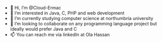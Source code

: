 - 👋 Hi, I’m @Cloud-Ermac
- 👀 I’m interested in Java, C, PHP and web development
- 🌱 I’m currently studying computer science at northumbria university
- 💞️ I’m looking to collaborate on any programming language project but ideally would prefer Java and C
- 📫 You can reach me via linkedIn at Ola Hassan

<!---
Cloud-Ermac/Cloud-Ermac is a ✨ special ✨ repository because its `README.md` (this file) appears on your GitHub profile.
You can click the Preview link to take a look at your changes.
--->
